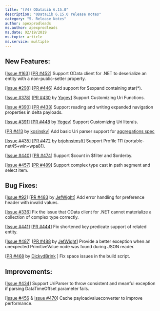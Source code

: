 ```yaml
---
title: "(V4) ODataLib 6.15.0"
description: "ODataLib 6.15.0 release notes"
category: "5. Release Notes"
author: apexprodleads
ms.author: apexprodleads
ms.date: 02/19/2019
ms.topic: article
ms.service: multiple
---
```


## New Features:

[[Issue #163](https://github.com/OData/odata.net/issues/163)] [[PR #452](https://github.com/OData/odata.net/pull/452)] Support OData client for .NET to deserialize an entity with a non-public-setter property.

[[Issue #298]( https://github.com/OData/odata.net/issues/298)] [[PR #446](https://github.com/OData/odata.net/pull/446)] Add support for $expand containing star(*).

[[Issue #378](https://github.com/OData/odata.net/issues/378)] [[PR #430](https://github.com/OData/odata.net/pull/430) by [Yogev]( https://github.com/YogiBear52)] Support Customizing Uri Functions.
 
[[Issue #390]( https://github.com/OData/odata.net/issues/390)] [[PR #433](https://github.com/OData/odata.net/pull/433)] Support reading and writing expanded navigation properties in delta payloads.

[[Issue #391](https://github.com/OData/odata.net/issues/391)] [[PR #448](https://github.com/OData/odata.net/pull/448) by [Yogev]( https://github.com/YogiBear52)]  Support Customizing Uri literals.

[[PR #413](https://github.com/OData/odata.net/pull/413) by [kosinsky](https://github.com/kosinsky)] Add basic Uri parser support for [aggregations spec](http://docs.oasis-open.org/odata/odata-data-aggregation-ext/v4.0/odata-data-aggregation-ext-v4.0.html)

[[Issue #435]( https://github.com/OData/odata.net/issues/435)] [[PR #472]( https://github.com/OData/odata.net/pull/472) by [brjohnstmsft](https://github.com/brjohnstmsft)] Support Profile 111 (portable-net45+win+wpa81).

[[Issue #440](https://github.com/OData/odata.net/issues/440)] [[PR #474](https://github.com/OData/odata.net/pull/474)] Support $count in $filter and $orderby.

[[Issue #457](https://github.com/OData/odata.net/issues/457)] [[PR #489](https://github.com/OData/odata.net/pull/489)] Support complex type cast in path segment and select item.

## Bug Fixes: 

[[Issue #92](https://github.com/OData/odata.net/issues/92)] [[PR #483](https://github.com/OData/odata.net/pull/483) by [JefWight](https://github.com/JefWight)] Add error handling for preference header with invalid values.

[[Issue #336](https://github.com/OData/odata.net/issues/336)] Fix the issue that OData client for .NET cannot materialize a collection of complex type correctly.

[[Issue #441](https://github.com/OData/odata.net/issues/441)] [[PR #444](https://github.com/OData/odata.net/pull/444)] Fix shortened key predicate support of related entity.

[[Issue #487](https://github.com/OData/odata.net/issues/487)] [[PR #488](https://github.com/OData/odata.net/pull/488) by [JefWight](https://github.com/JefWight)] Provide a better exception when an unexpected PrimitiveValue node was found during JSON reader.

[[PR #468](https://github.com/OData/odata.net/pull/468) by [DickvdBrink](https://github.com/DickvdBrink) ] Fix space issues in the build script.

## Improvements: 

[[Issue #434](https://github.com/OData/odata.net/issues/434)] Support UriParser to throw consistent and meanful exception if parsing DataTimeOffset parameter fails.

[[Issue #456](https://github.com/OData/odata.net/issues/456) & [Issue #470](https://github.com/OData/odata.net/issues/470)] Cache payloadvalueconverter to improve performance.

